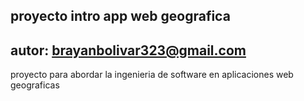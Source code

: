 ## proyecto intro app web geografica
## autor: brayanbolivar323@gmail.com

proyecto para abordar la ingenieria de software en aplicaciones web geograficas